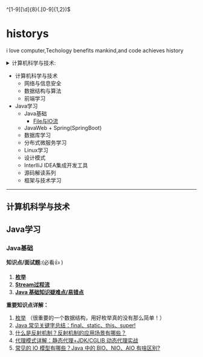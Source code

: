 
^[1-9][\d]{8}(.[0-9]{1,2})$
# historys
i love computer,Techology benefits mankind,and code achieves history


<!-- @import "[TOC]" {cmd="toc" depthFrom=1 depthTo=6 orderedList=false} -->
<!-- code_chunk_output -->
<details>
<summary>计算机科学与技术:</summary>
  
- 网络与信息安全
- 数据结构与算法
- 前端学习
  
</details>

- 计算机科学与技术
  - 网络与信息安全
  - 数据结构与算法
  - 前端学习
- Java学习
  - Java基础
    - [File与IO流](Java/Java基础/File与IO流)
  - JavaWeb + Spring(SpringBoot)
  - 数据库学习
  - 分布式微服务学习
  - Linux学习
  - 设计模式
  - InterlliJ IDEA集成开发工具
  - 源码解读系列
  - 框架与技术学习


<!-- /code_chunk_output -->


---
## 计算机科学与技术
## Java学习
### Java基础
**知识点/面试题:**(必看:+1: )
1. **[枚举](Java/Java基础知识/枚举.md)**
2. **[Stream过程流](Java/Java基础知识/集合底层原理/Stream.md)**
3. **[Java 基础知识疑难点/易错点](docs/java/basis/Java基础知识疑难点.md)**

**重要知识点详解：**

1. [枚举](docs/java/basis/用好Java中的枚举真的没有那么简单.md) （很重要的一个数据结构，用好枚举真的没有那么简单！）
2. [Java 常见关键字总结：final、static、this、super!](docs/java/basis/Java常见关键字总结.md)
3. [什么是反射机制？反射机制的应用场景有哪些？](docs/java/basis/反射机制.md)
4. [代理模式详解：静态代理+JDK/CGLIB 动态代理实战](docs/java/basis/代理模式详解.md)
5. [常见的 IO 模型有哪些？Java 中的 BIO、NIO、AIO 有啥区别?](https://www.cnblogs.com/javaguide/p/io.html)



